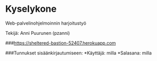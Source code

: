 # Kyselykone
Web-palvelinohjelmoinnin harjoitustyö

Tekijä: Anni Puurunen (pzanni)

###https://sheltered-bastion-52407.herokuapp.com

###Tunnukset sisäänkirjautumiseen:
*Käyttäjä: milla
*Salasana: milla
